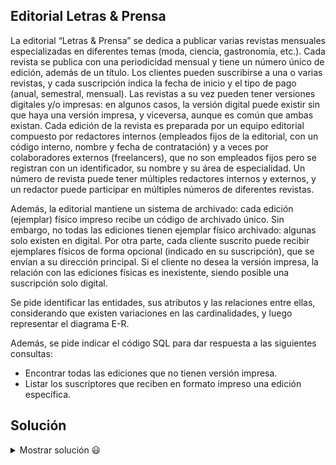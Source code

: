## Editorial Letras & Prensa

La editorial “Letras & Prensa” se dedica a publicar varias revistas mensuales especializadas en diferentes temas (moda, ciencia, gastronomía, etc.). Cada revista se publica con una periodicidad mensual y tiene un número único de edición, además de un título. Los clientes pueden suscribirse a una o varias revistas, y cada suscripción indica la fecha de inicio y el tipo de pago (anual, semestral, mensual). Las revistas a su vez pueden tener versiones digitales y/o impresas: en algunos casos, la versión digital puede existir sin que haya una versión impresa, y viceversa, aunque es común que ambas existan. Cada edición de la revista es preparada por un equipo editorial compuesto por redactores internos (empleados fijos de la editorial, con un código interno, nombre y fecha de contratación) y a veces por colaboradores externos (freelancers), que no son empleados fijos pero se registran con un identificador, su nombre y su área de especialidad. Un número de revista puede tener múltiples redactores internos y externos, y un redactor puede participar en múltiples números de diferentes revistas.

Además, la editorial mantiene un sistema de archivado: cada edición (ejemplar) físico impreso recibe un código de archivado único. Sin embargo, no todas las ediciones tienen ejemplar físico archivado: algunas solo existen en digital. Por otra parte, cada cliente suscrito puede recibir ejemplares físicos de forma opcional (indicado en su suscripción), que se envían a su dirección principal. Si el cliente no desea la versión impresa, la relación con las ediciones físicas es inexistente, siendo posible una suscripción solo digital.

Se pide identificar las entidades, sus atributos y las relaciones entre ellas, considerando que existen variaciones en las cardinalidades, y luego representar el diagrama E-R.

Además, se pide indicar el código SQL para dar respuesta a las siguientes consultas:
- Encontrar todas las ediciones que no tienen versión impresa.
- Listar los suscriptores que reciben en formato impreso una edición específica.

## Solución

<details>
<summary>Mostrar solución 😃</summary>

Entidades y atributos (tras normalización):

```
Revista(ID_Revista, Título, Tema, Periodicidad)
Edición(ID_Edición, Número_Edición, Fecha_Publicación, Formato_Digital_Boolean) [FK: ID_Revista]
Versión_Impresa(ID_Versión_Impresa, Código_Archivado, Cantidad_Ejemplares_Impresos) [FK: ID_Edición (0:1)]
Autor(ID_Autor, Nombre, Fecha_Incorporación/Especialidad, Tipo_Autor {Interno/Externo})
Suscriptor(ID_Suscriptor, Nombre, Dirección, Email)
Suscripción(ID_Suscripción, Fecha_Inicio, Tipo_Pago {Anual/Semestral/Mensual}, Recibe_Impreso_Boolean) [FK: ID_Suscriptor, ID_Revista]
Entidades intermedias:
    Autoría (Entidad intermedia para la M:N) (ID_Autor, ID_Edición)
    Entrega (Entidad intermedia para relacionar Suscripción con Edición si reciben impreso) (ID_Suscripción, ID_Edición)
```

Relaciones:
```
Revista 1:N Edición (Cada revista tiene muchas ediciones, cada edición pertenece a una sola revista)
Edición 0:1 Versión_Impresa (Una edición puede tener 0 o 1 versión impresa)
Autor M:N Edición a través de Autoría
Suscriptor M:N Revista a través de Suscripción
Suscripción N:M Edición (para aquellas ediciones que el suscriptor recibe físicamente) a través de Entrega
```
A continuación, se presenta el diagrama E-R correspondiente (el lenguaje mediante el que se representa es Mermaid y puedes visualizar el diagrama utilizando un [editor de Mermaid](https://mermaid.live/)):

```mermaid
erDiagram

    Revista {
        string ID_Revista
        string Titulo
        string Tema
        string Periodicidad
    }

    Edicion {
        string ID_Edicion
        int Numero_Edicion
        date Fecha_Publicacion
        boolean Formato_Digital
        string ID_Revista
    }

    Version_Impresa {
        string ID_Version_Impresa
        string Codigo_Archivado
        int Cantidad_Ejemplares_Impresos
        string ID_Edicion
    }

    Autor {
        string ID_Autor
        string Nombre
        date Fecha_Incorporacion_or_Especialidad
        string Tipo_Autor
    }

    Suscriptor {
        string ID_Suscriptor
        string Nombre
        string Direccion
        string Email
    }

    Suscripcion {
        string ID_Suscripcion
        date Fecha_Inicio
        string Tipo_Pago
        boolean Recibe_Impreso
        string ID_Suscriptor
        string ID_Revista
    }

    Autoria {
        string ID_Autor
        string ID_Edicion
    }

    Entrega {
        string ID_Suscripcion
        string ID_Edicion
    }

    Revista ||--o{ Edicion : "1:N"
    Edicion ||--o| Version_Impresa : "0:1"
    Edicion }o--o{ Autor : "M:N" via Autoria
    Suscriptor }o--o{ Revista : "M:N" via Suscripcion
    Suscripcion }o--o{ Edicion : "M:N" via Entrega
```

Código SQL para las consultas:

Consulta 1:
```sql
SELECT e.ID_Edicion, e.Numero_Edicion, e.Fecha_Publicacion
FROM Edicion e
LEFT JOIN Version_Impresa v ON e.ID_Edicion = v.ID_Edicion
WHERE v.ID_Edicion IS NULL;
```

Consulta 2:
```sql
SELECT s.ID_Suscriptor, s.Nombre, s.Email
FROM Suscriptor s
JOIN Suscripcion sus ON s.ID_Suscriptor = sus.ID_Suscriptor
JOIN Entrega en ON sus.ID_Suscripcion = en.ID_Suscripcion
JOIN Edicion ed ON en.ID_Edicion = ed.ID_Edicion
WHERE ed.ID_Edicion = 'ED123' 
  AND sus.Recibe_Impreso = TRUE;
```

</details>
